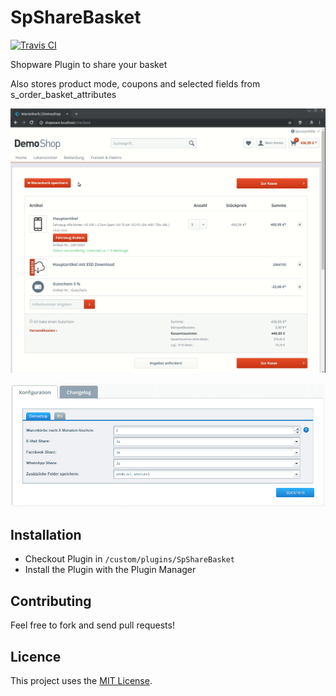 # SpShareBasket

[![Travis CI](https://travis-ci.org/stefanpoensgen/SpShareBasket.svg?branch=master)](https://travis-ci.org/stefanpoensgen/SpShareBasket)

Shopware Plugin to share your basket

Also stores product mode, coupons and selected fields from s_order_basket_attributes

![Demonstration](https://raw.githubusercontent.com/stefanpoensgen/SpShareBasket/master/Resources/store/images/0.gif)

![Settings](https://raw.githubusercontent.com/stefanpoensgen/SpShareBasket/master/Resources/store/images/1.png)


## Installation

* Checkout Plugin in `/custom/plugins/SpShareBasket`
* Install the Plugin with the Plugin Manager


## Contributing

Feel free to fork and send pull requests!


## Licence

This project uses the [MIT License](LICENCE.md).
